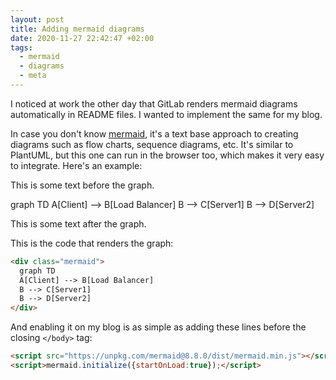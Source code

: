 ```yaml
---
layout: post
title: Adding mermaid diagrams
date: 2020-11-27 22:42:47 +02:00
tags:
  - mermaid
  - diagrams
  - meta
---
```


I noticed at work the other day that GitLab renders mermaid diagrams
automatically in README files. I wanted to implement the same for my blog.

In case you don't know [mermaid](https://mermaid-js.github.io/mermaid/#/), it's
a text base approach to creating diagrams such as flow charts, sequence diagrams,
etc. It's similar to PlantUML, but this one can run in the browser too, which
makes it very easy to integrate. Here's an example:

This is some text before the graph.

<div class="mermaid">
  graph TD
  A[Client] --> B[Load Balancer]
  B --> C[Server1]
  B --> D[Server2]
</div>

This is some text after the graph.

This is the code that renders the graph:

```html
<div class="mermaid">
  graph TD
  A[Client] --> B[Load Balancer]
  B --> C[Server1]
  B --> D[Server2]
</div>
```

And enabling it on my blog is as simple as adding these lines before the closing `</body>` tag:

```html
<script src="https://unpkg.com/mermaid@8.8.0/dist/mermaid.min.js"></script>
<script>mermaid.initialize({startOnLoad:true});</script>
```
